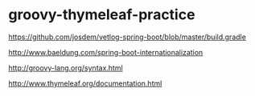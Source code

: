 # groovy-thymeleaf-practice

https://github.com/josdem/vetlog-spring-boot/blob/master/build.gradle

http://www.baeldung.com/spring-boot-internationalization

http://groovy-lang.org/syntax.html

http://www.thymeleaf.org/documentation.html

